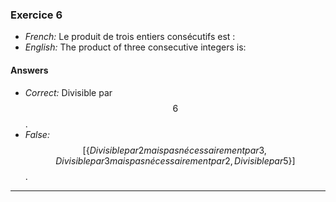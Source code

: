 ### Exercice 6
- *French:* Le produit de trois entiers consécutifs est :
- *English:* The product of three consecutive integers is:

#### Answers
- *Correct:* Divisible par $$6$$.
- *False:* $$[\lbrace Divisible par 2 mais pas nécessairement par 3, Divisible par 3 mais pas nécessairement par 2, Divisible par 5 \rbrace]$$.

---

